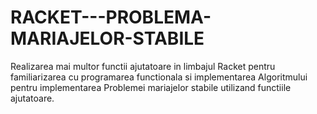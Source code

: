 # RACKET---PROBLEMA-MARIAJELOR-STABILE
Realizarea mai multor functii ajutatoare in limbajul Racket pentru familiarizarea cu programarea functionala si implementarea Algoritmului pentru implementarea Problemei mariajelor stabile utilizand functiile ajutatoare.
